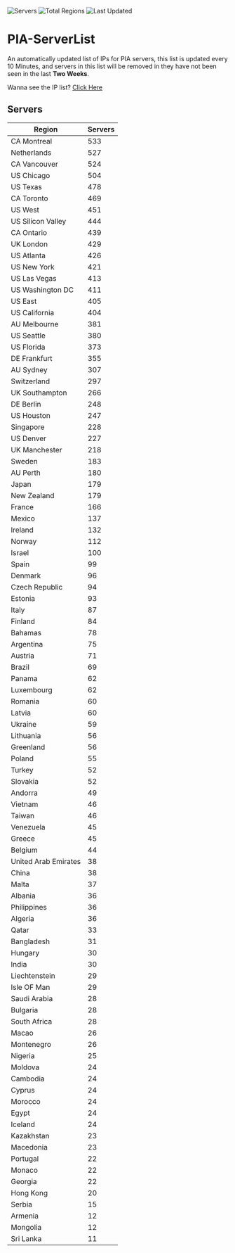 ![Servers](https://img.shields.io/badge/Servers-14,758-darkgreen)
![Total Regions](https://img.shields.io/badge/Total_Regions-97-darkgreen)
![Last Updated](https://img.shields.io/badge/Last_Updated-April_30_2024_05:20_EDT-darkgreen)

# PIA-ServerList
An automatically updated list of IPs for PIA servers, this list is updated every 10 Minutes, and servers in this list will be removed in they have not been seen in the last **Two Weeks**.

Wanna see the IP list? [Click Here](./servers.json)

## Servers
| Region               | Servers |
|----------------------|---------|
| CA Montreal | 533 |
| Netherlands | 527 |
| CA Vancouver | 524 |
| US Chicago | 504 |
| US Texas | 478 |
| CA Toronto | 469 |
| US West | 451 |
| US Silicon Valley | 444 |
| CA Ontario | 439 |
| UK London | 429 |
| US Atlanta | 426 |
| US New York | 421 |
| US Las Vegas | 413 |
| US Washington DC | 411 |
| US East | 405 |
| US California | 404 |
| AU Melbourne | 381 |
| US Seattle | 380 |
| US Florida | 373 |
| DE Frankfurt | 355 |
| AU Sydney | 307 |
| Switzerland | 297 |
| UK Southampton | 266 |
| DE Berlin | 248 |
| US Houston | 247 |
| Singapore | 228 |
| US Denver | 227 |
| UK Manchester | 218 |
| Sweden | 183 |
| AU Perth | 180 |
| Japan | 179 |
| New Zealand | 179 |
| France | 166 |
| Mexico | 137 |
| Ireland | 132 |
| Norway | 112 |
| Israel | 100 |
| Spain | 99 |
| Denmark | 96 |
| Czech Republic | 94 |
| Estonia | 93 |
| Italy | 87 |
| Finland | 84 |
| Bahamas | 78 |
| Argentina | 75 |
| Austria | 71 |
| Brazil | 69 |
| Panama | 62 |
| Luxembourg | 62 |
| Romania | 60 |
| Latvia | 60 |
| Ukraine | 59 |
| Lithuania | 56 |
| Greenland | 56 |
| Poland | 55 |
| Turkey | 52 |
| Slovakia | 52 |
| Andorra | 49 |
| Vietnam | 46 |
| Taiwan | 46 |
| Venezuela | 45 |
| Greece | 45 |
| Belgium | 44 |
| United Arab Emirates | 38 |
| China | 38 |
| Malta | 37 |
| Albania | 36 |
| Philippines | 36 |
| Algeria | 36 |
| Qatar | 33 |
| Bangladesh | 31 |
| Hungary | 30 |
| India | 30 |
| Liechtenstein | 29 |
| Isle OF Man | 29 |
| Saudi Arabia | 28 |
| Bulgaria | 28 |
| South Africa | 28 |
| Macao | 26 |
| Montenegro | 26 |
| Nigeria | 25 |
| Moldova | 24 |
| Cambodia | 24 |
| Cyprus | 24 |
| Morocco | 24 |
| Egypt | 24 |
| Iceland | 24 |
| Kazakhstan | 23 |
| Macedonia | 23 |
| Portugal | 22 |
| Monaco | 22 |
| Georgia | 22 |
| Hong Kong | 20 |
| Serbia | 15 |
| Armenia | 12 |
| Mongolia | 12 |
| Sri Lanka | 11 |